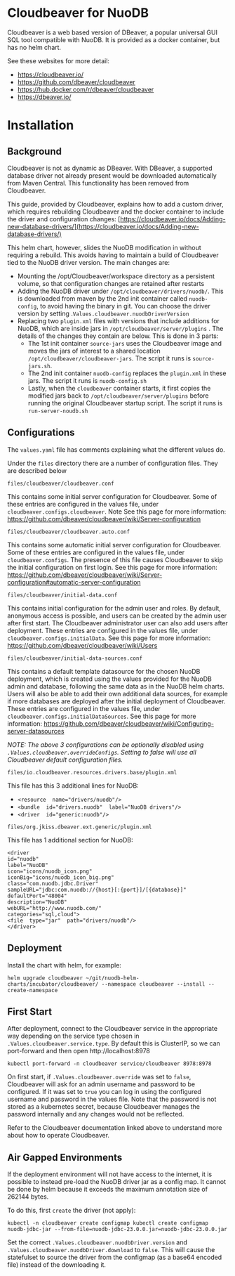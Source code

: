 
  

# Cloudbeaver for NuoDB

Cloudbeaver is a web based version of DBeaver, a popular universal GUI SQL tool compatible with NuoDB.  It is provided as a docker container, but has no helm chart.

See these websites for more detail:
 - https://cloudbeaver.io/
 - https://github.com/dbeaver/cloudbeaver
 - https://hub.docker.com/r/dbeaver/cloudbeaver
 - https://dbeaver.io/

# Installation

## Background
Cloudbeaver is not as dynamic as DBeaver.  With DBeaver, a supported database driver not already present would be downloaded automatically from Maven Central.  This functionality has been removed from Cloudbeaver.

This guide, provided by Cloudbeaver, explains how to add a custom driver, which requires rebuilding Cloudbeaver and the docker container to include the driver and configuration changes: [https://cloudbeaver.io/docs/Adding-new-database-drivers/](https://cloudbeaver.io/docs/Adding-new-database-drivers/)

This helm chart, however, slides the NuoDB modification in without requiring a rebuild.  This avoids having to maintain a build of Cloudbeaver tied to the NuoDB driver version.  The main changes are:

 - Mounting the /opt/Cloudbeaver/workspace directory as a persistent volume, so that configuration changes are retained after restarts
 - Adding the NuoDB driver under `/opt/cloudbeaver/drivers/nuodb/`.  This is downloaded from maven by the 2nd init container called `nuodb-config`, to avoid having the binary in git.  You can choose the driver version by setting .`Values.cloudbeaver.nuodbDriverVersion `
 - Replacing two `plugin.xml` files with versions that include additions for NuoDB, which are inside jars in `/opt/cloudbeaver/server/plugins` .  The details of the changes they contain are below.  This is done in 3 parts:
	 - The 1st init container `source-jars` uses the Cloudbeaver image and moves the jars of interest to a shared location `/opt/cloudbeaver/cloudbeaver-jars`.    The script it runs is `source-jars.sh`.
	 - The 2nd init container `nuodb-config` replaces the `plugin.xml` in these jars.  The script it runs is `nuodb-config.sh`
	 - Lastly, when the `cloudbeaver` container starts, it first copies the modified jars back to `/opt/cloudbeaver/server/plugins` before running the original Cloudbeaver startup script.  The script it runs is `run-server-noudb.sh`

## Configurations
The `values.yaml` file has comments explaining what the different values do.

Under the `files` directory there are a number of configuration files.  They are described below

`files/cloudbeaver/cloudbeaver.conf`

This contains some initial server configuration for Cloudbeaver.  Some of these entries are configured in the values file, under `cloudbeaver.configs.cloudbeaver`.  Note See this page for more information: https://github.com/dbeaver/cloudbeaver/wiki/Server-configuration

`files/cloudbeaver/cloudbeaver.auto.conf`

This contains some automatic initial server configuration for Cloudbeaver.  Some of these entries are configured in the values file, under `cloudbeaver.configs`.   The presence of this file causes  Cloudbeaver to skip the initial configuration on first login.  See this page for more information: https://github.com/dbeaver/cloudbeaver/wiki/Server-configuration#automatic-server-configuration

`files/cloudbeaver/initial-data.conf`

This contains initial configuration for the admin user and roles.  By default, anonymous access is possible, and users can be created by the admin user after first start.  The Cloudbeaver administrator user can also add users after deployment.  These entries are configured in the values file, under `cloudbeaver.configs.initialData`.  See this page for more information: https://github.com/dbeaver/cloudbeaver/wiki/Users

`files/cloudbeaver/initial-data-sources.conf`

This contains a default template datasource for the chosen NuoDB deployment, which is created using the values provided for the NuoDB admin and database, following the same data as in the NuoDB helm charts.  Users will also be able to add their own additional data sources, for example if more databases are deployed after the initial deployment of Cloudbeaver.  These entries are configured in the values file, under `cloudbeaver.configs.initialDataSources`.  See this page for more information: https://github.com/dbeaver/cloudbeaver/wiki/Configuring-server-datasources

*NOTE:* *The above 3 configurations can be optionally disabled using `.Values.cloudbeaver.overrideConfigs`.  Setting to false will use all Cloudbeaver default configuration files.*

`files/io.cloudbeaver.resources.drivers.base/plugin.xml`

This file has this 3 additional lines for NuoDB:

 - `<resource  name="drivers/nuodb"/>`
 - `<bundle  id="drivers.nuodb"  label="NuoDB drivers"/>`
 - `<driver  id="generic:nuodb"/>`

`files/org.jkiss.dbeaver.ext.generic/plugin.xml`

This file has 1 additional section for NuoDB:

    <driver
    id="nuodb"
    label="NuoDB"
    icon="icons/nuodb_icon.png"
    iconBig="icons/nuodb_icon_big.png"
    class="com.nuodb.jdbc.Driver"
    sampleURL="jdbc:com.nuodb://{host}[:{port}]/[{database}]"
    defaultPort="48004"
    description="NuoDB"
    webURL="http://www.nuodb.com/"
    categories="sql,cloud">
    <file  type="jar"  path="drivers/nuodb"/>
    </driver>

## Deployment
Install the chart with helm, for example:

    helm upgrade cloudbeaver ~/git/nuodb-helm-charts/incubator/cloudbeaver/ --namespace cloudbeaver --install --create-namespace

## First Start
After deployment, connect to the Cloudbeaver service in the appropriate way depending on the service type chosen in `.Values.cloudbeaver.service.type`.  By default this is ClusterIP, so we can port-forward and then open http://localhost:8978

    kubectl port-forward -n cloudbeaver service/cloudbeaver 8978:8978

On first start, if `.Values.cloudbeaver.override` was set  to `false`, Cloudbeaver will ask for an admin username and password to be configured.  If it was set to `true` you can log in using the configured username and password in the values file.  Note that the password is not stored as a kubernetes secret, because Cloudbeaver manages the password internally and any changes would not be reflected.

Refer to the Cloudbeaver documentation linked above to understand more about how to operate Cloudbeaver.

## Air Gapped Environments
If the deployment environment will not have access to the internet, it is possible to instead pre-load the NuoDB driver jar as a config map.  It cannot be done by helm because it exceeds the maximum annotation size of 262144 bytes.

To do this, first `create` the driver (not apply):

    kubectl -n cloudbeaver create configmap kubectl create configmap nuodb-jdbc-jar --from-file=nuodb-jdbc-23.0.0.jar=nuodb-jdbc-23.0.0.jar

Set the correct `.Values.cloudbeaver.nuodbDriver.version` and `.Values.cloudbeaver.nuodbDriver.download` to `false`.  This will cause the statefulset to source the driver from the configmap (as a base64 encoded file) instead of the downloading it.
